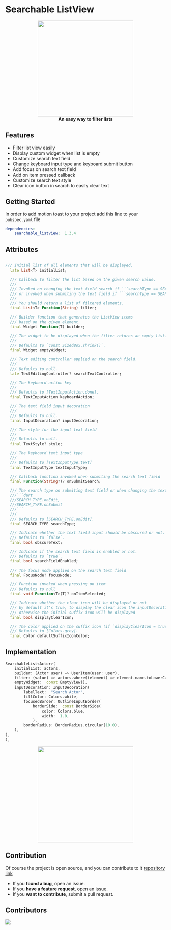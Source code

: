 # Searchable ListView

<p  align="center">
<img  src="https://github.com/koukibadr/Searchable-Listview/blob/main/example/searchable_listview_logo.gif?raw=true"  width="300"/>
<br>
<b>An easy way to filter lists</b>
</p>

## Features

- Filter list view easily
- Display custom widget when list is empty
- Customize search text field
- Change keyboard input type and keyboard submit button
- Add focus on search text field
- Add on item pressed callback
- Customize search text style
- Clear icon button in search to easily clear text

## Getting Started

In order to add motion toast to your project add this line to your `pubspec.yaml` file

```yaml
dependencies:
	searchable_listview:  1.3.4
```

## Attributes

```dart

/// Initial list of all elements that will be displayed.
  late List<T> initialList;

  /// Callback to filter the list based on the given search value.
  ///
  /// Invoked on changing the text field search if ```searchType == SEARCH_TYPE.onEdit```
  /// or invoked when submiting the text field if ```searchType == SEARCH_TYPE.onSubmit```.
  ///
  /// You should return a list of filtered elements.
  final List<T> Function(String) filter;

  /// Builder function that generates the ListView items
  /// based on the given element.
  final Widget Function(T) builder;

  /// The widget to be displayed when the filter returns an empty list.
  ///
  /// Defaults to `const SizedBox.shrink()`.
  final Widget emptyWidget;

  /// Text editing controller applied on the search field.
  ///
  /// Defaults to null.
  late TextEditingController? searchTextController;

  /// The keyboard action key
  ///
  /// Defaults to [TextInputAction.done].
  final TextInputAction keyboardAction;

  /// The text field input decoration
  ///
  /// Defaults to null.
  final InputDecoration? inputDecoration;

  /// The style for the input text field
  ///
  /// Defaults to null.
  final TextStyle? style;

  /// The keyboard text input type
  ///
  /// Defaults to [TextInputType.text]
  final TextInputType textInputType;

  /// Callback function invoked when submiting the search text field
  final Function(String?)? onSubmitSearch;

  /// The search type on submiting text field or when changing the text field value
  ///```dart
  ///SEARCH_TYPE.onEdit,
  ///SEARCH_TYPE.onSubmit
  ///```
  ///
  /// Defaults to [SEARCH_TYPE.onEdit].
  final SEARCH_TYPE searchType;

  /// Indicate whether the text field input should be obscured or not.
  /// Defaults to `false`.
  final bool obscureText;

  /// Indicate if the search text field is enabled or not.
  /// Defaults to `true`.
  final bool searchFieldEnabled;

  /// The focus node applied on the search text field
  final FocusNode? focusNode;

  /// Function invoked when pressing on item
  /// Defaults to null
  final void Function<T>(T)? onItemSelected;

  /// Indicate whether the clear icon will be displayed or not
  /// by default it's true, to display the clear icon the inputDecoration should not contains suffix icon
  /// otherwise the initial suffix icon will be displayed
  final bool displayClearIcon;

  /// The color applied on the suffix icon (if `displayClearIcon = true`).
  /// Defaults to [Colors.grey].
  final Color defaultSuffixIconColor;
```

## Implementation

```dart
SearchableList<Actor>(
	initialList: actors,
	builder: (Actor user) => UserItem(user: user),
	filter: (value) => actors.where((element) => element.name.toLowerCase().contains(value),).toList(),
	emptyWidget:  const EmptyView(),
	inputDecoration: InputDecoration(
		labelText:  "Search Actor",
		fillColor: Colors.white,
		focusedBorder: OutlineInputBorder(
			borderSide:  const BorderSide(
				color: Colors.blue,
				width:  1.0,
			),
		borderRadius: BorderRadius.circular(10.0),
	),
),
),

```

<p align="center">
<img src="https://github.com/koukibadr/Searchable-Listview/blob/main/example/searchable_listview_example.gif?raw=true" width="300"/>
</p>

## Contribution

Of course the project is open source, and you can contribute to it [repository link](https://github.com/koukibadr/Searchable-Listview)

- If you **found a bug**, open an issue.
- If you **have a feature request**, open an issue.
- If you **want to contribute**, submit a pull request.

## Contributors

<a href="https://github.com/koukibadr/Searchable-Listview/graphs/contributors">
  <img src="https://contrib.rocks/image?repo=koukibadr/Searchable-Listview" />
</a>
